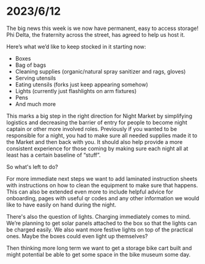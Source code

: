 # 2023/6/12

The big news this week is we now have permanent, easy to access storage! Phi Delta, the fraternity across the street, has agreed to help us host it.

Here’s what we’d like to keep stocked in it starting now:
- Boxes
- Bag of bags
- Cleaning supplies (organic/natural spray sanitizer and rags, gloves)
- Serving utensils
- Eating utensils (forks just keep appearing somehow)
- Lights (currently just flashlights on arm fixtures)
- Pens
- And much more

This marks a big step in the right direction for Night Market by simplifying logistics and decreasing the barrier of entry for people to become night captain or other more involved roles. Previously if you wanted to be responsible for a night, you had to make sure all needed supplies made it to the Market and then back with you. It should also help provide a more consistent experience for those coming by making sure each night all at least has a certain baseline of “stuff”.

So what's left to do?

For more immediate next steps we want to add laminated instruction sheets with instructions on how to clean the equipment to make sure that happens. This can also be extended even more to include helpful advice for onboarding, pages with useful qr codes and any other information we would like to have easily on hand during the night.

There's also the question of lights. Charging immediately comes to mind. We’re planning to get solar panels attached to the box so that the lights can be charged easily. We also want more festive lights on top of the practical ones. Maybe the boxes could even light up themselves?

Then thinking more long term we want to get a storage bike cart built and might potential be able to get some space in the bike museum some day.
